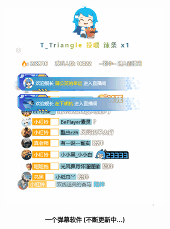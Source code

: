 <p align="center">
    <img src="https://github.com/Kurris/resources/blob/main/live-stream-proj/effect.gif"  >
</p>

<h3 align="center">一个弹幕软件 (不断更新中...)</h3>

